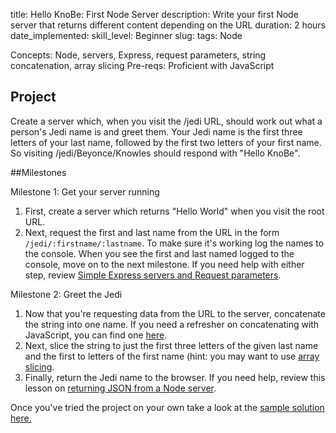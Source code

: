 title: Hello KnoBe: First Node Server
description: Write your first Node server that returns different content depending on the URL
duration: 2 hours
date_implemented: 
skill_level: Beginner
slug:
tags: Node

Concepts: Node, servers, Express, request parameters, string concatenation, array slicing
Pre-reqs: Proficient with JavaScript

## Project

Create a server which, when you visit the /jedi URL, should work out what a person's Jedi name is and greet them. Your Jedi name is the first three letters of your last name, followed by the first two letters of your first name. So visiting /jedi/Beyonce/Knowles should respond with "Hello KnoBe".

##Milestones

Milestone 1: Get your server running

1. First, create a server which returns "Hello World" when you visit the root URL.
2. Next, request the first and last name from the URL in the form `/jedi/:firstname/:lastname`. To make sure it's working log the names to the console. When you see the first and last named logged to the console, move on to the next milestone. 
If you need help with either step, review [Simple Express servers and Request parameters](https://courses.thinkful.com/node-001v4/assignment/2.1.1). 

Milestone 2: Greet the Jedi

1. Now that you're requesting data from the URL to the server, concatenate the string into one name. If you need a refresher on concatenating with JavaScript, you can find one [here](https://courses.thinkful.com/node-001v4/assignment/1.1.2).
2. Next, slice the string to just the first three letters of the given last name and the first to letters of the first name (hint: you may want to use [array slicing](https://developer.mozilla.org/en/docs/Web/JavaScript/Reference/Global_Objects/Array/slice). 
3. Finally, return the Jedi name to the browser. If you need help, review this lesson on [returning JSON from a Node server](https://courses.thinkful.com/node-001v4/assignment/2.2.2). 

Once you've tried the project on your own take a look at the [sample solution here.](https://gist.github.com/oampo/41eec381254a01462bdd#file-jedi-js)
